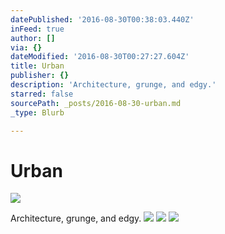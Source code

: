 ```yaml
---
datePublished: '2016-08-30T00:38:03.440Z'
inFeed: true
author: []
via: {}
dateModified: '2016-08-30T00:27:27.604Z'
title: Urban
publisher: {}
description: 'Architecture, grunge, and edgy.'
starred: false
sourcePath: _posts/2016-08-30-urban.md
_type: Blurb

---
```

# Urban
![](https://the-grid-user-content.s3-us-west-2.amazonaws.com/b483c057-aa8c-4c2f-aee1-de9c2727d2e4.jpg)

Architecture, grunge, and edgy.
![](https://the-grid-user-content.s3-us-west-2.amazonaws.com/e8288772-cd4e-4777-9b50-4eb43085ceb1.jpg)
![](https://the-grid-user-content.s3-us-west-2.amazonaws.com/23b309f9-731a-49b7-a00b-d9c36803071a.jpg)
![](https://the-grid-user-content.s3-us-west-2.amazonaws.com/16481727-8fdd-42c7-8124-bf66b569dbdf.jpg)